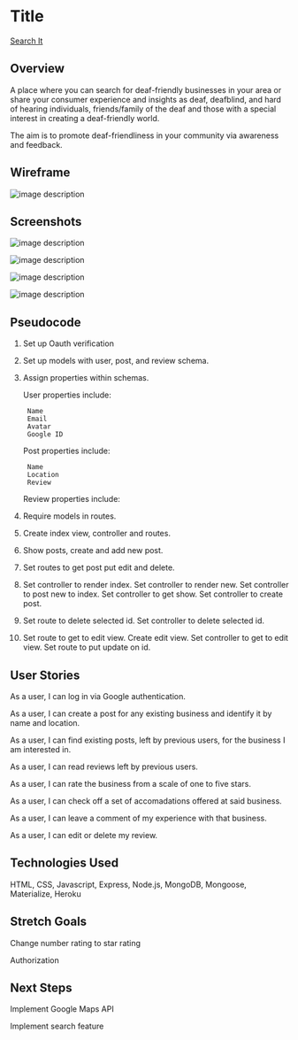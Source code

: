 # Title

[Search It](https://deaf-friendly.herokuapp.com/businesses)

## Overview
 A place where you can search for deaf-friendly businesses in your area or share your consumer experience and insights as deaf, deafblind, and hard of hearing individuals, friends/family of the deaf and those with a special interest in creating a deaf-friendly world.
  
The aim is to promote deaf-friendliness in your community via awareness and feedback.


## Wireframe

![image description](../master/public/images/wireframe.jpg)

## Screenshots

![image description](../master/public/images/home.jpg)

![image description](../master/public/images/business.jpg)

![image description](../master/public/images/reviews.jpg)

![image description](../master/public/images/form.jpg)


## Pseudocode
1. Set up Oauth verification 

2.  Set up models with user, post, and review schema.

3. Assign properties within schemas. 

	User properties include:
	
		Name
    	Email
    	Avatar
    	Google ID
	
	Post properties include:
	
		Name
		Location
		Review
	
	Review properties include:
	

4. Require models in routes. 

5. Create index view, controller and routes. 

6. Show posts, create and add new post.

6. Set routes to get post put edit and delete.  

7. Set controller to render index. Set controller to render new. Set controller to post new to index. Set controller to get show. Set controller to create post. 

8. Set route to delete selected id. Set controller to delete selected id.

9. Set route to get to edit view. Create edit view. Set controller to get to edit view. Set route to put update on id.

## User Stories

As a user, I can log in via Google authentication. 

As a user, I can create a post for any existing business and identify it by name and location.

As a user, I can find existing posts, left by previous users, for the business I am interested in.

As a user, I can read reviews left by previous users.

As a user, I can rate the business from a scale of one to five stars. 

As a user, I can check off a set of accomadations offered at said business.

As a user, I can leave a comment of my experience with that business. 

As a user, I can edit or delete my review.


## Technologies Used
HTML, CSS, Javascript, Express, Node.js, MongoDB, Mongoose, Materialize, Heroku

## Stretch Goals

Change number rating to star rating

Authorization

## Next Steps

Implement Google Maps API

Implement search feature